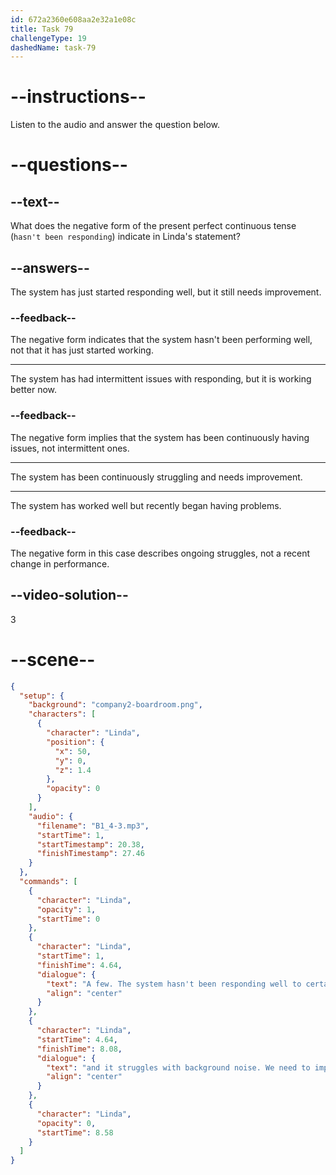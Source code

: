```yaml
---
id: 672a2360e608aa2e32a1e08c
title: Task 79
challengeType: 19
dashedName: task-79
---
```


<!-- (audio) Linda: A few. The system hasn't been responding well to certain accents, and it struggles with background noise. We need to improve its accuracy. -->

# --instructions--

Listen to the audio and answer the question below.

# --questions--

## --text--

What does the negative form of the present perfect continuous tense (`hasn't been responding`) indicate in Linda's statement?

## --answers--

The system has just started responding well, but it still needs improvement.

### --feedback--

The negative form indicates that the system hasn't been performing well, not that it has just started working.

---

The system has had intermittent issues with responding, but it is working better now.

### --feedback--

The negative form implies that the system has been continuously having issues, not intermittent ones.

---

The system has been continuously struggling and needs improvement.

---

The system has worked well but recently began having problems.

### --feedback--

The negative form in this case describes ongoing struggles, not a recent change in performance.

## --video-solution--

3

# --scene--

```json
{
  "setup": {
    "background": "company2-boardroom.png",
    "characters": [
      {
        "character": "Linda",
        "position": {
          "x": 50,
          "y": 0,
          "z": 1.4
        },
        "opacity": 0
      }
    ],
    "audio": {
      "filename": "B1_4-3.mp3",
      "startTime": 1,
      "startTimestamp": 20.38,
      "finishTimestamp": 27.46
    }
  },
  "commands": [
    {
      "character": "Linda",
      "opacity": 1,
      "startTime": 0
    },
    {
      "character": "Linda",
      "startTime": 1,
      "finishTime": 4.64,
      "dialogue": {
        "text": "A few. The system hasn't been responding well to certain accents,",
        "align": "center"
      }
    },
    {
      "character": "Linda",
      "startTime": 4.64,
      "finishTime": 8.08,
      "dialogue": {
        "text": "and it struggles with background noise. We need to improve its accuracy.",
        "align": "center"
      }
    },
    {
      "character": "Linda",
      "opacity": 0,
      "startTime": 8.58
    }
  ]
}
